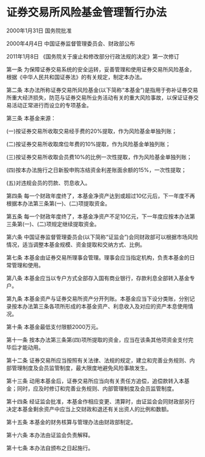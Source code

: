 # 证券交易所风险基金管理暂行办法

2000年1月31日 国务院批准　

2000年4月4日 中国证券监督管理委员会、财政部公布

2011年1月8日 《国务院关于废止和修改部分行政法规的决定》第一次修订　



第一条 为保障证券交易系统的安全运转，妥善管理和使用证券交易所风险基金，根据《中华人民共和国证券法》的有关规定，制定本办法。

第二条 本办法所称证券交易所风险基金(以下简称“本基金”)是指用于弥补证券交易所重大经济损失，防范与证券交易所业务活动有关的重大风险事故，以保证证券交易活动正常进行而设立的专项基金。

第三条 本基金来源：

(一)按证券交易所收取交易经手费的20%提取，作为风险基金单独列账；

(二)按证券交易所收取席位年费的10%提取，作为风险基金单独列账；

(三)按证券交易所收取会员费10%的比例一次性提取，作为风险基金单独列账；

(四)按本办法施行之日新股申购冻结资金利差账面余额的15%，一次性提取；

(五)对违规会员的罚款、罚息收入。

第四条 每一个财政年度终了，本基金净资产达到或超过10亿元后，下一年度不再根据本办法第三条第(一)、(二)项提取资金。

第五条 每一个财政年度终了，本基金净资产不足10亿元，下一年度应按本办法第三条第(一)、(二)项规定继续提取资金。

第六条 中国证券监督管理委员会(以下简称“证监会”)会同财政部可以根据市场风险情况，适当调整本基金规模、资金提取和交纳方式、比例。

第七条 本基金由证券交易所理事会管理。理事会应当指定机构，负责本基金的日常管理和使用。

第八条 本基金应当以专户方式全部存入国有商业银行，存款利息全部转入基金专户。

第九条 本基金资产与证券交易所资产分开列账。本基金应当下设分类账，分别记录按本办法第三条各项所形成的本基金资产、利息收入及对应的资产本息使用情况。

第十条 本基金最低支付限额2000万元。

第十一条 按本办法第三条第(四)项所提取的资金，应当在该条其他项资金支付完毕后才能动用。

第十二条 证券交易所应当按照有关法律、法规的规定，建立和完善业务规则、内部管理制度及会员监管制度，最大限度地避免风险事故发生。

第十三条 动用本基金后，证券交易所应当向有关责任方追偿，追偿款转入本基金；同时，应及时修订和完善业务规则、内部管理制度及会员监管制度。

第十四条 经证监会批准，本基金作相应变更、清算时，由证监会会同财政部另行决定本基金剩余资产中应当上交财政和退还有关出资人的比例和数额。

第十五条 本基金的财务核算与管理办法由财政部制定。

第十六条 本办法由证监会负责解释。

第十七条 本办法自颁布之日起施行。
